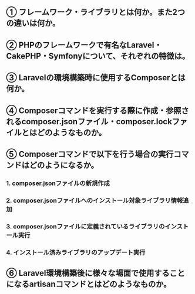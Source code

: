 ## ① フレームワーク・ライブラリとは何か。また2つの違いは何か。
## ② PHPのフレームワークで有名なLaravel・CakePHP・Symfonyについて、それぞれの特徴は。
## ③ Laravelの環境構築時に使用するComposerとは何か。
## ④ Composerコマンドを実行する際に作成・参照されるcomposer.jsonファイル・composer.lockファイルとはどのようなものか。
## ⑤ Composerコマンドで以下を行う場合の実行コマンドはどのようになるか。
### 1. composer.jsonファイルの新規作成
### 2. composer.jsonファイルへのインストール対象ライブラリ情報追加
### 3. composer.jsonファイルに定義されているライブラリのインストール実行
### 4. インストール済みライブラリのアップデート実行
## ⑥ Laravel環境構築後に様々な場面で使用することになるartisanコマンドとはどのようなものか。